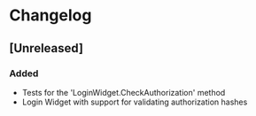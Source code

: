 # Changelog

## [Unreleased]

### Added

- Tests for the 'LoginWidget.CheckAuthorization' method
- Login Widget with support for validating authorization hashes
